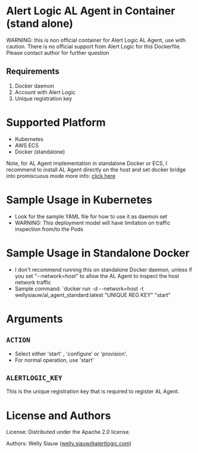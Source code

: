 Alert Logic AL Agent in Container (stand alone)
================
WARNING: this is non official container for Alert Logic AL Agent, use with caution.
There is no official support from Alert Logic for this Dockerfile.
Please contact author for further question 

Requirements
------------
1. Docker daemon
2. Account with Alert Logic
3. Unique registration key 

Supported Platform
================

* Kubernetes
* AWS ECS
* Docker (standalone)

Note, for AL Agent implementation in standalone Docker or ECS, I recommend to install AL Agent directly on the host and set docker bridge into promiscuous mode
more info: [click here](https://support.alertlogic.com/hc/en-us/articles/229487488-Supporting-Docker-with-the-Alert-Logic-Agent-Best-Practices)

Sample Usage in Kubernetes
================

* Look for the sample YAML file for how to use it as daemon set
* WARNING: This deployment model will have limitation on traffic inspection from/to the Pods

Sample Usage in Standalone Docker 
================

* I don't recommend running this on standalone Docker daemon, unless if you set "--network=host" to allow the AL Agent to inspect the host network traffic
* Sample command: `docker run -d --network=host -t wellysiauw/al_agent_standard:latest "UNIQUE REG KEY" "start"


Arguments
================

``ACTION``
----------

* Select either 'start' , 'configure' or 'provision'. 
* For normal operation, use 'start'


``ALERTLOGIC_KEY``
----------

This is the unique registration key that is required to register AL Agent. 


License and Authors
===================
License:
Distributed under the Apache 2.0 license.

Authors: 
Welly Siauw (welly.siauw@alertlogic.com)